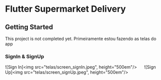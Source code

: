 # Flutter Supermarket Delivery

## Getting Started

This project is not completed yet. Primeiramente estou fazendo as telas do app

### SignIn & SignUp
![Sign In]<img src="telas/screen_signIn.jpeg", height="500em"/> &nbsp;&nbsp;&nbsp;&nbsp; ![Sign Up]<img src="telas/screen_signUp.jpeg", height="500em"/>
